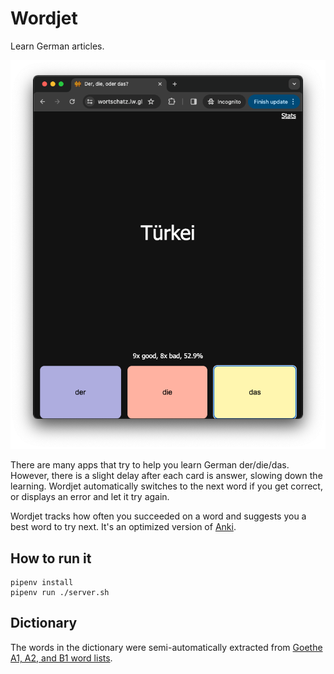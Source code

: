 # Wordjet

Learn German articles.

![Screenshot](img/demo.png)

There are many apps that try to help you learn German der/die/das. However, there is a slight delay
after each card is answer, slowing down the learning. Wordjet automatically switches to the next
word if you get correct, or displays an error and let it try again.

Wordjet tracks how often you succeeded on a word and suggests you a best word to try next. It's an
optimized version of [Anki](https://apps.ankiweb.net/).

## How to run it


```shell
pipenv install
pipenv run ./server.sh
```

## Dictionary

The words in the dictionary were semi-automatically extracted from [Goethe A1, A2, and B1 word
lists](https://www.goethe.de/en/spr/kup/prf/prf.html).

